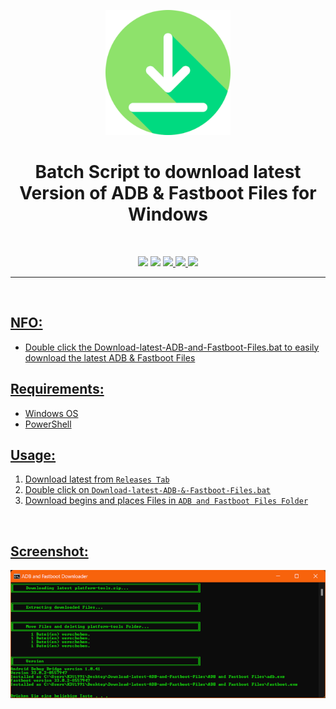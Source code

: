 <p align="center"><img src="https://github.com/K3V1991/Download-latest-ADB-and-Fastboot-Files/blob/main/Download.png" width="200"></a>
<h1 align="center"><b>Batch Script to download latest Version of ADB & Fastboot Files for Windows</b></h1>
<br />

<p align="center">
<img src="https://img.shields.io/github/v/release/K3V1991/Download-latest-ADB-and-Fastboot-Files?color=blueviolet&style=for-the-badge">
<img src="https://img.shields.io/github/downloads/K3V1991/Download-latest-ADB-and-Fastboot-Files/total?color=sucess&style=for-the-badge">
<a href="https://ko-fi.com/k3v1991" alt="Ko-fi"><img src="https://img.shields.io/badge/Ko--fi-F16061?style=for-the-badge&logo=ko-fi&logoColor=white">
<a href="https://www.paypal.com/cgi-bin/webscr?cmd=_s-xclick&hosted_button_id=HW8B98TVDLKWA" alt="PayPal"><img src="https://img.shields.io/badge/PayPal-00457C?style=for-the-badge&logo=paypal&logoColor=white">
<a href="https://github.com/K3V1991/Donate-Crypto/blob/main/README.md" alt="Crypto"><img src="https://img.shields.io/badge/Bitcoin-000?style=for-the-badge&logo=bitcoin&logoColor=white">
</p>
<hr />
<br />

## NFO:
* Double click the Download-latest-ADB-and-Fastboot-Files.bat to easily download the latest ADB & Fastboot Files

## Requirements:
* Windows OS
* PowerShell

## Usage:
1. Download latest from ```Releases Tab```
2. Double click on ```Download-latest-ADB-&-Fastboot-Files.bat```
3. Download begins and places Files in ```ADB and Fastboot Files Folder```
<br />

## Screenshot:
<img src="https://github.com/K3V1991/Download-latest-ADB-and-Fastboot-Files/blob/main/ADB-Fastboot-Downloader.png"></a>
